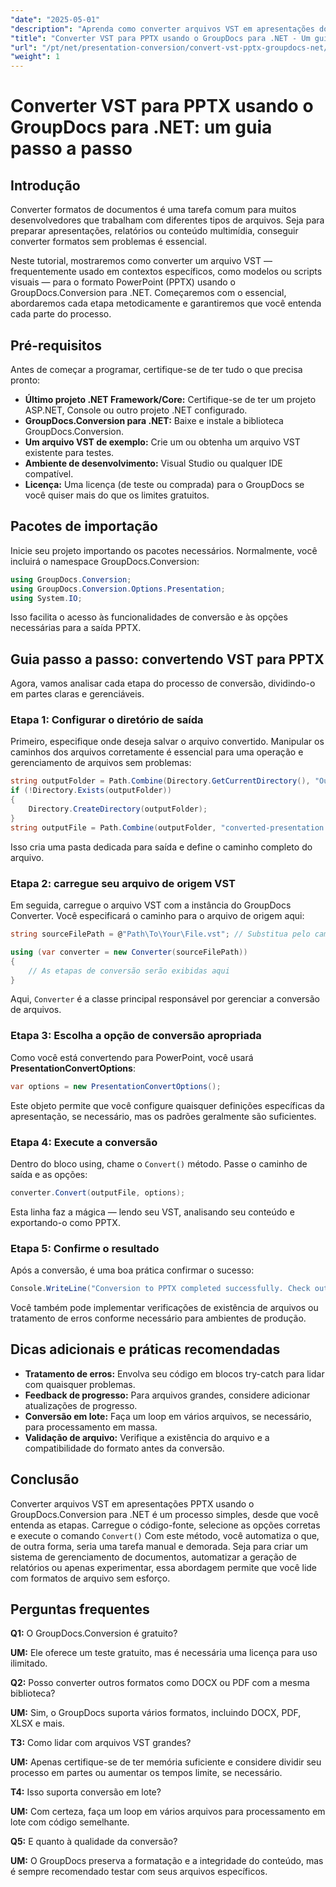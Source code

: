 ```yaml
---
"date": "2025-05-01"
"description": "Aprenda como converter arquivos VST em apresentações do PowerPoint usando o GroupDocs.Conversion para .NET com este guia abrangente."
"title": "Converter VST para PPTX usando o GroupDocs para .NET - Um guia passo a passo"
"url": "/pt/net/presentation-conversion/convert-vst-pptx-groupdocs-net/"
"weight": 1
---
```


# Converter VST para PPTX usando o GroupDocs para .NET: um guia passo a passo

## Introdução

Converter formatos de documentos é uma tarefa comum para muitos desenvolvedores que trabalham com diferentes tipos de arquivos. Seja para preparar apresentações, relatórios ou conteúdo multimídia, conseguir converter formatos sem problemas é essencial.  

Neste tutorial, mostraremos como converter um arquivo VST — frequentemente usado em contextos específicos, como modelos ou scripts visuais — para o formato PowerPoint (PPTX) usando o GroupDocs.Conversion para .NET. Começaremos com o essencial, abordaremos cada etapa metodicamente e garantiremos que você entenda cada parte do processo.


## Pré-requisitos

Antes de começar a programar, certifique-se de ter tudo o que precisa pronto:

- **Último projeto .NET Framework/Core:** Certifique-se de ter um projeto ASP.NET, Console ou outro projeto .NET configurado.
- **GroupDocs.Conversion para .NET:** Baixe e instale a biblioteca GroupDocs.Conversion.
- **Um arquivo VST de exemplo:** Crie um ou obtenha um arquivo VST existente para testes.
- **Ambiente de desenvolvimento:** Visual Studio ou qualquer IDE compatível.
- **Licença:** Uma licença (de teste ou comprada) para o GroupDocs se você quiser mais do que os limites gratuitos.


## Pacotes de importação

Inicie seu projeto importando os pacotes necessários. Normalmente, você incluirá o namespace GroupDocs.Conversion:

```csharp
using GroupDocs.Conversion;
using GroupDocs.Conversion.Options.Presentation;
using System.IO;
```

Isso facilita o acesso às funcionalidades de conversão e às opções necessárias para a saída PPTX.


## Guia passo a passo: convertendo VST para PPTX

Agora, vamos analisar cada etapa do processo de conversão, dividindo-o em partes claras e gerenciáveis.


### **Etapa 1: Configurar o diretório de saída**

Primeiro, especifique onde deseja salvar o arquivo convertido. Manipular os caminhos dos arquivos corretamente é essencial para uma operação e gerenciamento de arquivos sem problemas:

```csharp
string outputFolder = Path.Combine(Directory.GetCurrentDirectory(), "Output");
if (!Directory.Exists(outputFolder))
{
    Directory.CreateDirectory(outputFolder);
}
string outputFile = Path.Combine(outputFolder, "converted-presentation.pptx");
```

Isso cria uma pasta dedicada para saída e define o caminho completo do arquivo.


### **Etapa 2: carregue seu arquivo de origem VST**

Em seguida, carregue o arquivo VST com a instância do GroupDocs Converter. Você especificará o caminho para o arquivo de origem aqui:

```csharp
string sourceFilePath = @"Path\To\Your\File.vst"; // Substitua pelo caminho real do seu arquivo

using (var converter = new Converter(sourceFilePath))
{
    // As etapas de conversão serão exibidas aqui
}
```

Aqui, `Converter` é a classe principal responsável por gerenciar a conversão de arquivos.


### **Etapa 3: Escolha a opção de conversão apropriada**

Como você está convertendo para PowerPoint, você usará **PresentationConvertOptions**:

```csharp
var options = new PresentationConvertOptions();
```

Este objeto permite que você configure quaisquer definições específicas da apresentação, se necessário, mas os padrões geralmente são suficientes.


### **Etapa 4: Execute a conversão**

Dentro do bloco using, chame o `Convert()` método. Passe o caminho de saída e as opções:

```csharp
converter.Convert(outputFile, options);
```

Esta linha faz a mágica — lendo seu VST, analisando seu conteúdo e exportando-o como PPTX.


### **Etapa 5: Confirme o resultado**

Após a conversão, é uma boa prática confirmar o sucesso:

```csharp
Console.WriteLine("Conversion to PPTX completed successfully. Check output in {0}", outputFolder);
```

Você também pode implementar verificações de existência de arquivos ou tratamento de erros conforme necessário para ambientes de produção.


## Dicas adicionais e práticas recomendadas

- **Tratamento de erros:** Envolva seu código em blocos try-catch para lidar com quaisquer problemas.
- **Feedback de progresso:** Para arquivos grandes, considere adicionar atualizações de progresso.
- **Conversão em lote:** Faça um loop em vários arquivos, se necessário, para processamento em massa.
- **Validação de arquivo:** Verifique a existência do arquivo e a compatibilidade do formato antes da conversão.


## Conclusão

Converter arquivos VST em apresentações PPTX usando o GroupDocs.Conversion para .NET é um processo simples, desde que você entenda as etapas. Carregue o código-fonte, selecione as opções corretas e execute o comando `Convert()` Com este método, você automatiza o que, de outra forma, seria uma tarefa manual e demorada. Seja para criar um sistema de gerenciamento de documentos, automatizar a geração de relatórios ou apenas experimentar, essa abordagem permite que você lide com formatos de arquivo sem esforço.

## Perguntas frequentes

**Q1:** O GroupDocs.Conversion é gratuito?  

**UM:** Ele oferece um teste gratuito, mas é necessária uma licença para uso ilimitado.

**Q2:** Posso converter outros formatos como DOCX ou PDF com a mesma biblioteca?  

**UM:** Sim, o GroupDocs suporta vários formatos, incluindo DOCX, PDF, XLSX e mais.

**T3:** Como lidar com arquivos VST grandes?  

**UM:** Apenas certifique-se de ter memória suficiente e considere dividir seu processo em partes ou aumentar os tempos limite, se necessário.

**T4:** Isso suporta conversão em lote?  

**UM:** Com certeza, faça um loop em vários arquivos para processamento em lote com código semelhante.

**Q5:** E quanto à qualidade da conversão?  

**UM:** O GroupDocs preserva a formatação e a integridade do conteúdo, mas é sempre recomendado testar com seus arquivos específicos.